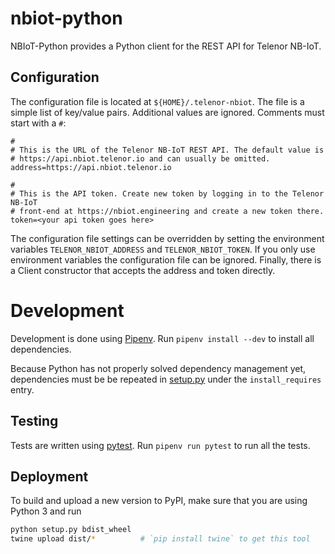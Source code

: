 # nbiot-python
NBIoT-Python provides a Python client for the REST API for Telenor NB-IoT.

## Configuration

The configuration file is located at `${HOME}/.telenor-nbiot`. The file is a simple
list of key/value pairs. Additional values are ignored. Comments must start
with a `#`:

    #
    # This is the URL of the Telenor NB-IoT REST API. The default value is
    # https://api.nbiot.telenor.io and can usually be omitted.
    address=https://api.nbiot.telenor.io

    #
    # This is the API token. Create new token by logging in to the Telenor NB-IoT
    # front-end at https://nbiot.engineering and create a new token there.
    token=<your api token goes here>


The configuration file settings can be overridden by setting the environment
variables `TELENOR_NBIOT_ADDRESS` and `TELENOR_NBIOT_TOKEN`. If you only use environment variables
the configuration file can be ignored.  Finally, there is a Client constructor that
accepts the address and token directly.

# Development

Development is done using [Pipenv](https://docs.pipenv.org/).  Run `pipenv install --dev` to install all dependencies.

Because Python has not properly solved dependency management yet, dependencies must be be repeated in [setup.py](setup.py) under the `install_requires` entry.

## Testing

Tests are written using [pytest](https://pytest.org/).  Run `pipenv run pytest` to run all the tests.

## Deployment

To build and upload a new version to PyPI, make sure that you are using Python 3 and run

```bash
python setup.py bdist_wheel
twine upload dist/*          # `pip install twine` to get this tool
```
